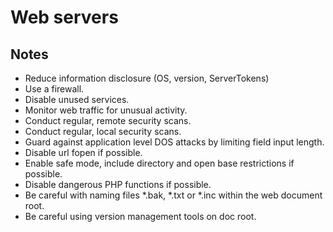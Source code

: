 # Web servers


## Notes

* Reduce information disclosure (OS, version, ServerTokens)
* Use a firewall.
* Disable unused services.
* Monitor web traffic for unusual activity.
* Conduct regular, remote security scans.
* Conduct regular, local security scans.
* Guard against application level DOS attacks by limiting field input length.
* Disable url fopen if possible.
* Enable safe mode, include directory and open base restrictions if possible.
* Disable dangerous PHP functions if possible.
* Be careful with naming files *.bak, *.txt or *.inc within the web document root.
* Be careful using version management tools on doc root.